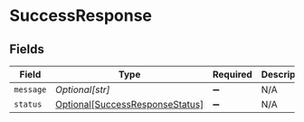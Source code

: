 # SuccessResponse


## Fields

| Field                                                                           | Type                                                                            | Required                                                                        | Description                                                                     | Example                                                                         |
| ------------------------------------------------------------------------------- | ------------------------------------------------------------------------------- | ------------------------------------------------------------------------------- | ------------------------------------------------------------------------------- | ------------------------------------------------------------------------------- |
| `message`                                                                       | *Optional[str]*                                                                 | :heavy_minus_sign:                                                              | N/A                                                                             |                                                                                 |
| `status`                                                                        | [Optional[SuccessResponseStatus]](../../models/shared/successresponsestatus.md) | :heavy_minus_sign:                                                              | N/A                                                                             | SUCCESS                                                                         |